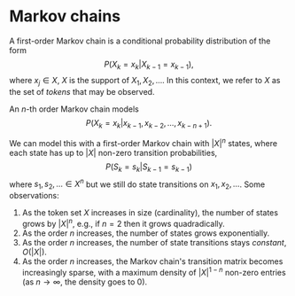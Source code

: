 # Markov chains

A first-order Markov chain is a conditional probability distribution of the form
$$
    P(X_k = x_k | X_{k-1} = x_{k-1}),
$$
where $x_j \in X$, $X$ is the support of $X_1,X_2,\ldots$.
In this context, we refer to $X$ as the set of *tokens* that may be observed.

An $n$-th order Markov chain models
$$
    P(X_k = x_k | x_{k-1}, x_{k-2}, \ldots, x_{k-n + 1}).
$$

We can model this with a first-order Markov chain with $|X|^n$ states, where
each state has up to $|X|$ non-zero transition probabilities,
$$
    P(S_k = s_k | S_{k-1} = s_{k-1})
$$
where $s_1,s_2,\ldots \in X^n$ but we still do state transitions on $x_1,x_2,\ldots$.
Some observations:

1. As the token set $X$ increases in size (cardinality), the number of states grows
   by $|X|^n$, e.g., if $n=2$ then it grows quadradically.
2. As the order $n$ increases, the number of states grows exponentially.
3. As the order $n$ increases, the number of state transitions stays *constant*, $O(|X|)$.
4. As the order $n$ increases, the Markov chain's transition matrix becomes increasingly sparse,
   with a maximum density of $|X|^{1-n}$ non-zero entries (as $n \to \infty$, the density
   goes to $0$).
